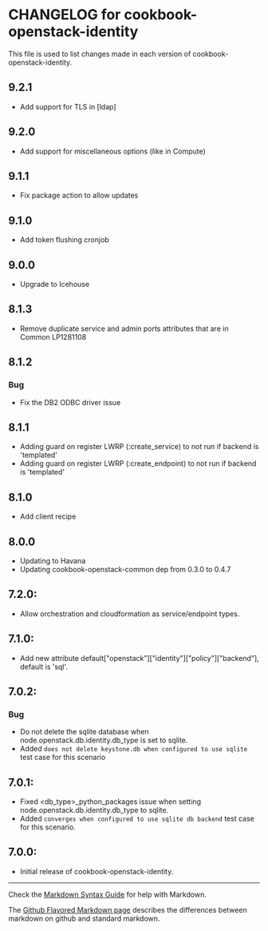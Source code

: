 # CHANGELOG for cookbook-openstack-identity
This file is used to list changes made in each version of cookbook-openstack-identity.
## 9.2.1
* Add support for TLS in [ldap]

## 9.2.0
* Add support for miscellaneous options (like in Compute)

## 9.1.1
* Fix package action to allow updates

## 9.1.0
* Add token flushing cronjob

## 9.0.0
* Upgrade to Icehouse

## 8.1.3
* Remove duplicate service and admin ports attributes that are in Common LP1281108

## 8.1.2
### Bug
* Fix the DB2 ODBC driver issue

## 8.1.1
* Adding guard on register LWRP (:create_service) to not run if backend is 'templated'
* Adding guard on register LWRP (:create_endpoint) to not run if backend is 'templated'

## 8.1.0
* Add client recipe

## 8.0.0
* Updating to Havana
* Updating cookbook-openstack-common dep from 0.3.0 to 0.4.7

## 7.2.0:
* Allow orchestration and cloudformation as service/endpoint types.

## 7.1.0:
* Add new attribute default["openstack"]["identity"]["policy"]["backend"], default is 'sql'.

## 7.0.2:
### Bug
* Do not delete the sqlite database when node.openstack.db.identity.db_type is set to sqlite.
* Added `does not delete keystone.db when configured to use sqlite` test case for this scenario

## 7.0.1:
* Fixed <db_type>_python_packages issue when setting node.openstack.db.identity.db_type to sqlite.
* Added `converges when configured to use sqlite db backend` test case for this scenario.

## 7.0.0:
* Initial release of cookbook-openstack-identity.

- - -
Check the [Markdown Syntax Guide](http://daringfireball.net/projects/markdown/syntax) for help with Markdown.

The [Github Flavored Markdown page](http://github.github.com/github-flavored-markdown/) describes the differences between markdown on github and standard markdown.
